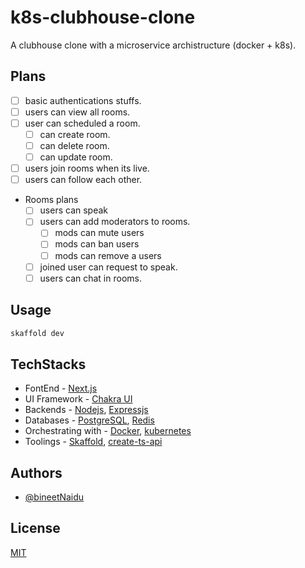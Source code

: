 # k8s-clubhouse-clone

A clubhouse clone with a microservice archistructure (docker + k8s).

## Plans

- [ ] basic authentications stuffs.
- [ ] users can view all rooms.
- [ ] user can scheduled a room.
  - [ ] can create room.
  - [ ] can delete room.
  - [ ] can update room.
- [ ] users join rooms when its live.
- [ ] users can follow each other.
- Rooms plans
  - [ ] users can speak
  - [ ] users can add moderators to rooms.
    - [ ] mods can mute users
    - [ ] mods can ban users
    - [ ] mods can remove a users
  - [ ] joined user can request to speak.
  - [ ] users can chat in rooms.

## Usage

```zsh
skaffold dev
```

## TechStacks

- FontEnd - [Next.js](https://nextjs.org/)
- UI Framework - [Chakra UI](https://chakra-ui.com/)
- Backends - [Nodejs](https://nodejs.org/), [Expressjs](http://expressjs.com/)
- Databases - [PostgreSQL](https://www.postgresql.org/), [Redis](https://redis.io/)
- Orchestrating with - [Docker](https://docker.com/), [kubernetes](https://kubernetes.io/)
- Toolings - [Skaffold](https://skaffold.dev/), [create-ts-api](https://github.com/bineetNaidu/create-ts-api)

## Authors

- [@bineetNaidu](https://github.com/bineetNaidu)

## License

[MIT](https://choosealicense.com/licenses/mit/)
